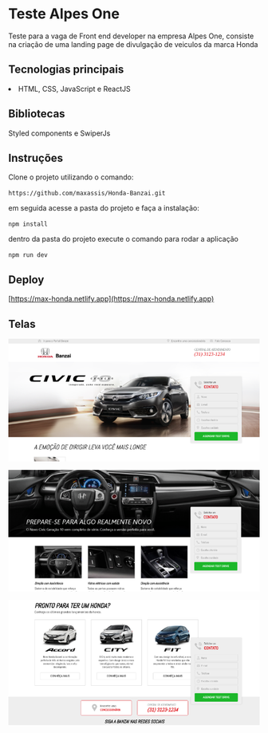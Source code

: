 # Teste Alpes One

Teste para a vaga de Front end developer na empresa Alpes One, consiste na criação de uma landing page de divulgação de veiculos da marca Honda


## Tecnologias principais

<li>HTML, CSS, JavaScript e ReactJS</li>

## Bibliotecas

Styled components e SwiperJs 

## Instruções

Clone o projeto utilizando o comando:

`https://github.com/maxassis/Honda-Banzai.git`

em seguida acesse a pasta do projeto e faça a instalação:

`npm install`

dentro da pasta do projeto execute o comando para rodar a aplicação

`npm run dev`



## Deploy

[https://max-honda.netlify.app](https://max-honda.netlify.app)

## Telas

![](https://raw.githubusercontent.com/maxassis/Honda-Banzai/master/src/assets/imgs/screen1.png?token=AOBXVP3AMHB3NPKJEJJVCEDBBMKBY)

![](https://raw.githubusercontent.com/maxassis/Honda-Banzai/master/src/assets/imgs/screen2.png?token=AOBXVP5T6D7LAE2C2BFKWCDBBMKG2)

![](https://raw.githubusercontent.com/maxassis/Honda-Banzai/master/src/assets/imgs/screen3.png?token=AOBXVP3R6DUXOBDOKLMCR63BBMKI4)

